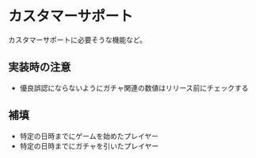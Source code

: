 # カスタマーサポート
カスタマーサポートに必要そうな機能など。

## 実装時の注意
- 優良誤認にならないようにガチャ関連の数値はリリース前にチェックする

## 補填
- 特定の日時までにゲームを始めたプレイヤー
- 特定の日時までにガチャを引いたプレイヤー
